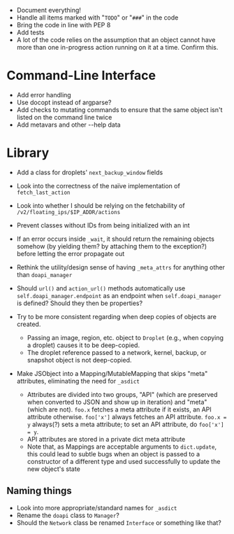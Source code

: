 - Document everything!
- Handle all items marked with "`TODO`" or "`###`" in the code
- Bring the code in line with PEP 8
- Add tests
- A lot of the code relies on the assumption that an object cannot have more
  than one in-progress action running on it at a time.  Confirm this.

# Command-Line Interface

- Add error handling
- Use docopt instead of argparse?
- Add checks to mutating commands to ensure that the same object isn't listed
  on the command line twice
- Add metavars and other --help data

# Library

- Add a class for droplets' `next_backup_window` fields
- Look into the correctness of the naïve implementation of `fetch_last_action`
- Look into whether I should be relying on the fetchability of
  `/v2/floating_ips/$IP_ADDR/actions`
- Prevent classes without IDs from being initialized with an int
- If an error occurs inside `_wait`, it should return the remaining objects
  somehow (by yielding them? by attaching them to the exception?) before
  letting the error propagate out
- Rethink the utility/design sense of having `_meta_attrs` for anything other
  than `doapi_manager`
- Should `url()` and `action_url()` methods automatically use
  `self.doapi_manager.endpoint` as an endpoint when `self.doapi_manager` is
  defined?  Should they then be properties?

- Try to be more consistent regarding when deep copies of objects are created.
    - Passing an image, region, etc. object to `Droplet` (e.g., when copying a
      droplet) causes it to be deep-copied.
    - The droplet reference passed to a network, kernel, backup, or snapshot
      object is not deep-copied.

- Make JSObject into a Mapping/MutableMapping that skips "meta" attributes,
  eliminating the need for `_asdict`
    - Attributes are divided into two groups, "API" (which are preserved when
      converted to JSON and show up in iteration) and "meta" (which are not).
      `foo.x` fetches a meta attribute if it exists, an API attribute
      otherwise.  `foo['x']` always fetches an API attribute.  `foo.x = y`
      always(?) sets a meta attribute; to set an API attribute, do `foo['x'] =
      y`.
    - API attributes are stored in a private dict meta attribute
    - Note that, as Mappings are acceptable arguments to `dict.update`, this
      could lead to subtle bugs when an object is passed to a constructor of a
      different type and used successfully to update the new object's state

## Naming things

- Look into more appropriate/standard names for `_asdict`
- Rename the `doapi` class to `Manager`?
- Should the `Network` class be renamed `Interface` or something like that?
